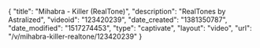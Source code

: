 {
    "title": "Mihabra - Killer (RealTone)",
    "description": "RealTones by Astralized",
    "videoid": "123420239",
    "date_created": "1381350787",
    "date_modified": "1517274453",
    "type": "captivate",
    "layout": "video",
    "url": "\/v\/mihabra-killer-realtone\/123420239"
}